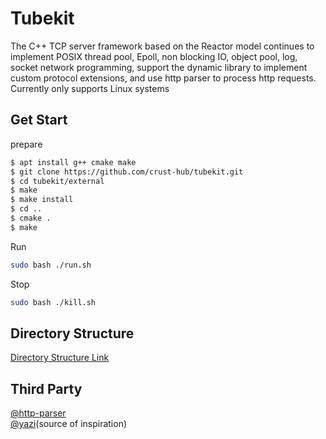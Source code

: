 # Tubekit

The C++ TCP server framework based on the Reactor model continues to implement POSIX thread pool, Epoll, non blocking IO, object pool, log, socket network programming, support the dynamic library to implement custom protocol extensions, and use http parser to process http requests. Currently only supports Linux systems

## Get Start

prepare

```bash
$ apt install g++ cmake make
$ git clone https://github.com/crust-hub/tubekit.git
$ cd tubekit/external
$ make
$ make install
$ cd ..
$ cmake .
$ make
```

Run

```bash
sudo bash ./run.sh
```

Stop

```bash
sudo bash ./kill.sh
```

## Directory Structure

[Directory Structure Link](./doc/dir_detail.md)

## Third Party

[@http-parser](https://github.com/nodejs/http-parser)  
[@yazi](https://github.com/oldjun/yazi)(source of inspiration)
